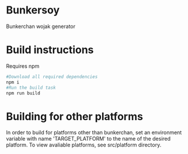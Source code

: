 # Bunkersoy
Bunkerchan wojak generator

# Build instructions
Requires npm
```bash
#Download all required dependencies
npm i
#Run the build task
npm run build
```
# Building for other platforms
In order to build for platforms other than bunkerchan, set an environment variable with name 'TARGET_PLATFORM' to the name of the desired platform.
To view avaliable platforms, see src/platform directory.
